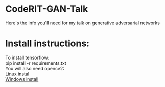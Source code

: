 # CodeRIT-GAN-Talk
Here's the info you'll need for my talk on generative adversarial networks

# Install instructions:

To install tensorflow: <br />
	pip install -r requirements.txt <br />
You will also need opencv2: <br />
	[Linux instal](http://docs.opencv.org/2.4/doc/tutorials/introduction/linux_install/linux_install.html)<br />
	[Windows install](http://docs.opencv.org/2.4/doc/tutorials/introduction/windows_install/windows_install.html)
	
